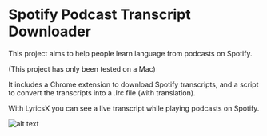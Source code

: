# Spotify Podcast Transcript Downloader

This project aims to help people learn language from podcasts on Spotify.

(This project has only been tested on a Mac)

It includes a Chrome extension to download Spotify transcripts, and a script to convert the transcripts into a .lrc file (with translation).

With LyricsX you can see a live transcript while playing podcasts on Spotify.

![alt text](image.png)